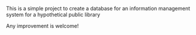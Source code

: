 This is a simple project to create a database for an information management system for a hypothetical public library

Any improvement is welcome!
